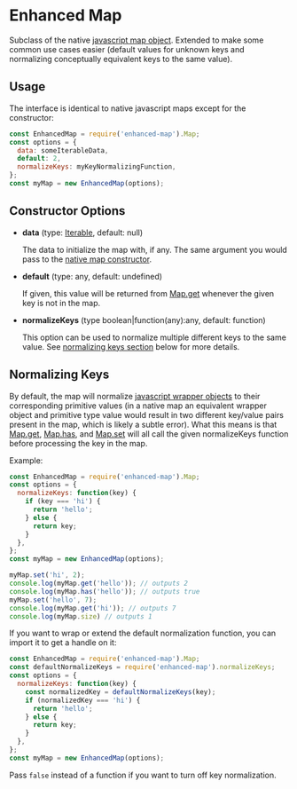 # Enhanced Map

Subclass of the native [javascript map object](https://developer.mozilla.org/en-US/docs/Web/JavaScript/Reference/Global_Objects/Map).
Extended to make some common use cases easier (default values for unknown keys and normalizing conceptually equivalent keys to the same value).

## Usage

The interface is identical to native javascript maps except for the constructor:

```javascript
const EnhancedMap = require('enhanced-map').Map;
const options = {
  data: someIterableData,
  default: 2,
  normalizeKeys: myKeyNormalizingFunction,
};
const myMap = new EnhancedMap(options);
```

## Constructor Options

* **data** (type: [Iterable](https://developer.mozilla.org/en-US/docs/Web/JavaScript/Guide/Iterators_and_Generators#Iterables), default: null)

  The data to initialize the map with, if any. The same argument you would pass to the [native map constructor](https://developer.mozilla.org/en-US/docs/Web/JavaScript/Reference/Global_Objects/Map).
  
* **default** (type: any, default: undefined)

  If given, this value will be returned from [Map.get](https://developer.mozilla.org/en-US/docs/Web/JavaScript/Reference/Global_Objects/Map/get) whenever the given key is not in the map.
  
* **normalizeKeys** (type boolean|function(any):any, default: function)

  This option can be used to normalize multiple different keys to the same value. See [normalizing keys section](#normalizing-keys) below for more details.
    
## <a name="normalizing-keys"></a>Normalizing Keys
    
By default, the map will normalize [javascript wrapper objects](https://developer.mozilla.org/en-US/docs/Glossary/Primitive#Primitive_wrapper_objects_in_JavaScript) to their corresponding primitive values (in a native map an equivalent wrapper object and primitive type value would result in two different key/value pairs present in the map, which is likely a subtle error).
What this means is that [Map.get](https://developer.mozilla.org/en-US/docs/Web/JavaScript/Reference/Global_Objects/Map/get), [Map.has](https://developer.mozilla.org/en-US/docs/Web/JavaScript/Reference/Global_Objects/Map/has), and [Map.set](https://developer.mozilla.org/en-US/docs/Web/JavaScript/Reference/Global_Objects/Map/set) will all call the given normalizeKeys function before processing the key in the map.

Example:

```javascript
const EnhancedMap = require('enhanced-map').Map;
const options = {
  normalizeKeys: function(key) {
    if (key === 'hi') {
      return 'hello';
    } else {
      return key;
    }
  },
};
const myMap = new EnhancedMap(options);

myMap.set('hi', 2);
console.log(myMap.get('hello')); // outputs 2
console.log(myMap.has('hello')); // outputs true
myMap.set('hello', 7);
console.log(myMap.get('hi')); // outputs 7
console.log(myMap.size) // outputs 1
```

If you want to wrap or extend the default normalization function, you can import it to get a handle on it:

```javascript
const EnhancedMap = require('enhanced-map').Map;
const defaultNormalizeKeys = require('enhanced-map').normalizeKeys;
const options = {
  normalizeKeys: function(key) {
    const normalizedKey = defaultNormalizeKeys(key);
    if (normalizedKey === 'hi') {
      return 'hello';
    } else {
      return key;
    }
  },
};
const myMap = new EnhancedMap(options);
```

Pass `false` instead of a function if you want to turn off key normalization.